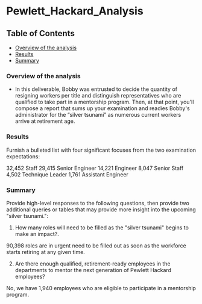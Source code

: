 # Pewlett_Hackard_Analysis

## Table of Contents

- [Overview of the analysis](#overview-of-the-analysis)
- [Results](#results)
- [Summary](#summary)

### Overview of the analysis
- In this deliverable, Bobby was entrusted to decide the quantity of resigning workers per title and distinguish representatives who are qualified to take part in a mentorship program. Then, at that point, you'll compose a report that sums up your examination and readies Bobby's administrator for the “silver tsunami”  as numerous current workers arrive at retirement age.

### Results
Furnish a bulleted list with four significant focuses from the two examination expectations:

32,452 Staff
29,415 Senior Engineer
14,221 Engineer
8,047 Senior Staff
4,502 Technique Leader
1,761 Assistant Engineer

### Summary

Provide high-level responses to the following questions, then provide two additional queries or tables that may provide more insight into the upcoming "silver tsunami.":

1) How many roles will need to be filled as the "silver tsunami" begins to make an impact?.

90,398 roles are in urgent need to be filled out as soon as the workforce starts retiring at any given time.

2) Are there enough qualified, retirement-ready employees in the departments to mentor the next generation of Pewlett Hackard employees?

No, we have 1,940 employees who are eligible to participate in a mentorship program.

